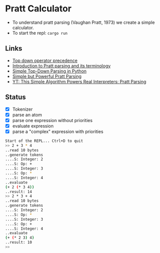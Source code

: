# Pratt Calculator

- To understand pratt parsing (Vaughan Pratt, 1973) we create a simple calculator.
- To start the repl: `cargo run`

## Links
- [Top down operator precedence](https://dl.acm.org/doi/10.1145/512927.512931)
- [Introduction to Pratt parsing and its terminology](https://abarker.github.io/typped/pratt_parsing_intro.html)
- [Simple Top-Down Parsing in Python](https://11l-lang.org/archive/simple-top-down-parsing/)
- [Simple but Powerful Pratt Parsing](https://matklad.github.io/2020/04/13/simple-but-powerful-pratt-parsing.html)
- [YT: This Simple Algorithm Powers Real Interpreters: Pratt Parsing](https://www.youtube.com/watch?v=0c8b7YfsBKs&t=571s)

## Status

- [x] Tokenizer
- [x] parse an atom
- [x] parse one expression without priorities
- [x] evaluate expression
- [x] parse a "complex" expression with priorities

```bash
Start of the REPL... Ctrl+D to quit
>> 2 + 3 * 4
..read 10 bytes
..generate tokens
....S: Integer: 2
....S: Op: +
....S: Integer: 3
....S: Op: *
....S: Integer: 4
..evaluate
(+ 2 (* 3 4))
..result: 14
>> 2 * 3 + 4
..read 10 bytes
..generate tokens
....S: Integer: 2
....S: Op: *
....S: Integer: 3
....S: Op: +
....S: Integer: 4
..evaluate
(+ (* 2 3) 4)
..result: 10
>>
```
